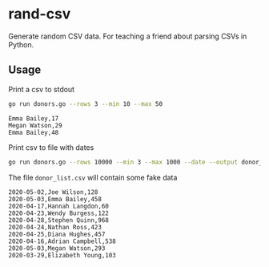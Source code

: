 # rand-csv

Generate random CSV data. For teaching a friend about parsing CSVs in Python.

## Usage
Print a csv to stdout
```bash
go run donors.go --rows 3 --min 10 --max 50
```
```csv
Emma Bailey,17
Megan Watson,29
Emma Bailey,48
```

Print csv to file with dates
```bash
go run donors.go --rows 10000 --min 3 --max 1000 --date --output donor_list.csv
```

The file `donor_list.csv` will contain some fake data
```
2020-05-02,Joe Wilson,128
2020-05-03,Emma Bailey,458
2020-04-17,Hannah Langdon,60
2020-04-23,Wendy Burgess,122
2020-04-28,Stephen Quinn,968
2020-04-24,Nathan Ross,423
2020-04-25,Diana Hughes,457
2020-04-16,Adrian Campbell,538
2020-05-03,Megan Watson,293
2020-03-29,Elizabeth Young,103
```
